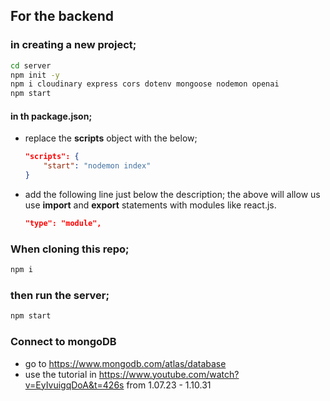 ## For the backend

### in creating a new project;

```bash
cd server
npm init -y
npm i cloudinary express cors dotenv mongoose nodemon openai
npm start
```

#### in th package.json;

- replace the **scripts** object with the below;

  ```json
  "scripts": {
      "start": "nodemon index"
  }
  ```

- add the following line just below the description;
  the above will allow us use **import** and **export** statements with modules like react.js.

  ```json
  "type": "module",
  ```

### When cloning this repo;

```s
npm i
```

### then run the server;

```s
npm start
```

### Connect to mongoDB

- go to https://www.mongodb.com/atlas/database
- use the tutorial in https://www.youtube.com/watch?v=EyIvuigqDoA&t=426s from 1.07.23 - 1.10.31
